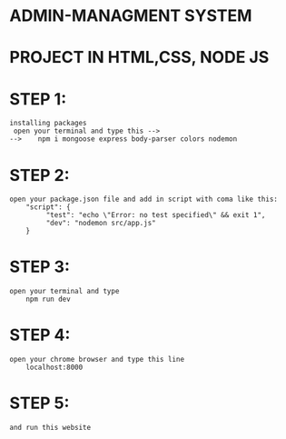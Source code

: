 # ADMIN-MANAGMENT SYSTEM
# PROJECT IN HTML,CSS, NODE JS

# STEP 1: 
    installing packages 
     open your terminal and type this -->
    -->    npm i mongoose express body-parser colors nodemon

# STEP 2:
    open your package.json file and add in script with coma like this:
        "script": {
             "test": "echo \"Error: no test specified\" && exit 1",
             "dev": "nodemon src/app.js"
        }

# STEP 3:
    open your terminal and type 
        npm run dev

# STEP 4:
    open your chrome browser and type this line 
        localhost:8000

# STEP 5: 
    and run this website 


        

